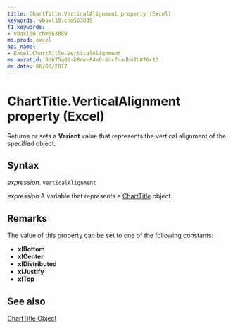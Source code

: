 ```yaml
---
title: ChartTitle.VerticalAlignment property (Excel)
keywords: vbaxl10.chm563089
f1_keywords:
- vbaxl10.chm563089
ms.prod: excel
api_name:
- Excel.ChartTitle.VerticalAlignment
ms.assetid: 9d675a02-b84e-84e0-6ccf-adb47b876c12
ms.date: 06/08/2017
---
```



# ChartTitle.VerticalAlignment property (Excel)

Returns or sets a  **Variant** value that represents the vertical alignment of the specified object.


## Syntax

_expression_. `VerticalAlignment`

_expression_ A variable that represents a [ChartTitle](Excel.ChartTitle-graph-property.md) object.


## Remarks

The value of this property can be set to one of the following constants:

* **xlBottom**
* **xlCenter**
* **xlDistributed**
* **xlJustify**
* **xlTop**

## See also


[ChartTitle Object](Excel.ChartTitle(object).md)

